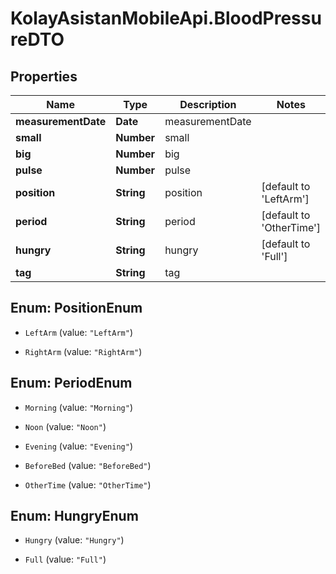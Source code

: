 # KolayAsistanMobileApi.BloodPressureDTO

## Properties

Name | Type | Description | Notes
------------ | ------------- | ------------- | -------------
**measurementDate** | **Date** | measurementDate | 
**small** | **Number** | small | 
**big** | **Number** | big | 
**pulse** | **Number** | pulse | 
**position** | **String** | position | [default to &#39;LeftArm&#39;]
**period** | **String** | period | [default to &#39;OtherTime&#39;]
**hungry** | **String** | hungry | [default to &#39;Full&#39;]
**tag** | **String** | tag | 



## Enum: PositionEnum


* `LeftArm` (value: `"LeftArm"`)

* `RightArm` (value: `"RightArm"`)





## Enum: PeriodEnum


* `Morning` (value: `"Morning"`)

* `Noon` (value: `"Noon"`)

* `Evening` (value: `"Evening"`)

* `BeforeBed` (value: `"BeforeBed"`)

* `OtherTime` (value: `"OtherTime"`)





## Enum: HungryEnum


* `Hungry` (value: `"Hungry"`)

* `Full` (value: `"Full"`)




